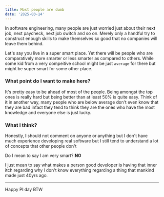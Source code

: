 ```yaml
---
title: Most people are dumb
date: '2025-03-14'
---
```


In software engineering, many people are just worried just about their next job, next paycheck, next job switch and so on. Merely only a handful try to construct enough skills to make themselves so good that no companies will leave them behind.

Let's say you live in a super smart place. Yet there will be people who are comparatively more smarter or less smarter as compared to others. While some kid from a very compeitive school might be just `average` for there but might be super smart for some other place.

### What point do I want to make here?

It's pretty easy to be ahead of most of the people. Being amongst the top ones is really hard but being better than at least 50% is quite easy. Think of it in another way, many people who are below average don't even know that they are bad infact they tend to think they are the ones who have the most knowledge and everyone else is just lucky.

### What I think?

Honestly, I should not comment on anyone or anything but I don't have much experience developing real software but I still tend to understand a lot of concepts that other people don't

Do I mean to say I am very smart? **NO**

I just mean to say what makes a person good developer is having that inner itch regarding why I don't know everything regarding a thing that mankind made just 40yrs ago.

---

Happy PI day BTW
